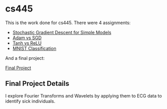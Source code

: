 # cs445

This is the work done for cs445. There were 4 assignments:

- [Stochastic Gradient Descent for Simple Models](a1/Wilson-A1.ipynb)
- [Adam vs SGD](a2/Wilson-A2.ipynb)
- [Tanh vs ReLU](a3/Wilson-A3.ipynb)
- [MNIST Classification](a4/Wilson-A4.ipynb)

And a final project:

[Final Project](final_proj/FinalReport.ipynb)


## Final Project Details

I explore Fourier Transforms and Wavelets by applying them to ECG data to identify sick individuals.

